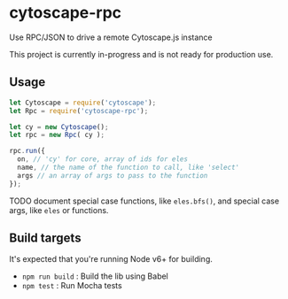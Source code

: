 # cytoscape-rpc

Use RPC/JSON to drive a remote Cytoscape.js instance

This project is currently in-progress and is not ready for production use.

## Usage

```js
let Cytoscape = require('cytoscape');
let Rpc = require('cytoscape-rpc');

let cy = new Cytoscape();
let rpc = new Rpc( cy );

rpc.run({
  on, // 'cy' for core, array of ids for eles
  name, // the name of the function to call, like 'select'
  args // an array of args to pass to the function
});
```

TODO document special case functions, like `eles.bfs()`, and special case args, like `eles` or functions.

## Build targets

It's expected that you're running Node v6+ for building.

- `npm run build` : Build the lib using Babel
- `npm test` : Run Mocha tests
